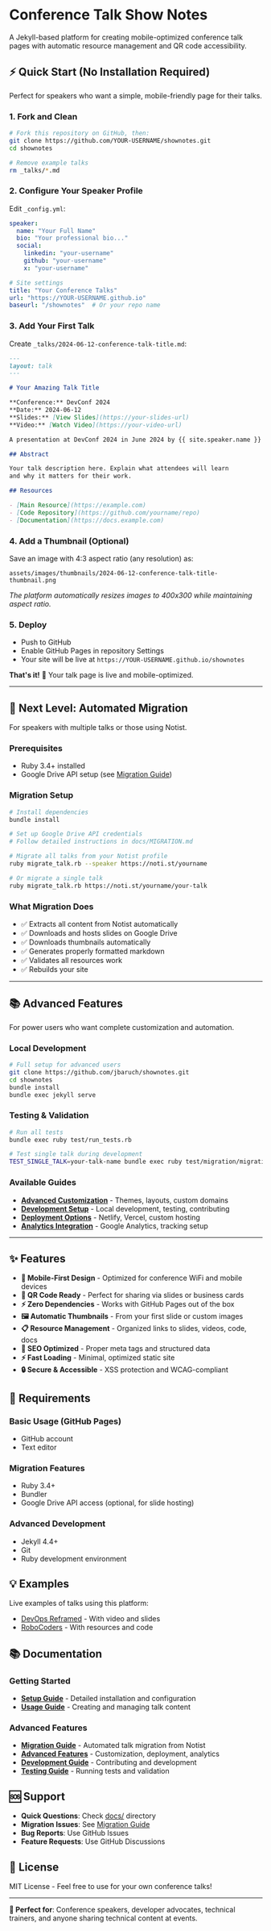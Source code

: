 # Conference Talk Show Notes

A Jekyll-based platform for creating mobile-optimized conference talk pages with automatic resource management and QR code accessibility.

## ⚡ Quick Start (No Installation Required)

Perfect for speakers who want a simple, mobile-friendly page for their talks.

### 1. Fork and Clean
```bash
# Fork this repository on GitHub, then:
git clone https://github.com/YOUR-USERNAME/shownotes.git
cd shownotes

# Remove example talks
rm _talks/*.md
```

### 2. Configure Your Speaker Profile
Edit `_config.yml`:
```yaml
speaker:
  name: "Your Full Name"
  bio: "Your professional bio..."
  social:
    linkedin: "your-username"      
    github: "your-username"       
    x: "your-username"            

# Site settings
title: "Your Conference Talks"
url: "https://YOUR-USERNAME.github.io"
baseurl: "/shownotes"  # Or your repo name
```

### 3. Add Your First Talk
Create `_talks/2024-06-12-conference-talk-title.md`:
```markdown
---
layout: talk
---

# Your Amazing Talk Title

**Conference:** DevConf 2024  
**Date:** 2024-06-12  
**Slides:** [View Slides](https://your-slides-url)  
**Video:** [Watch Video](https://your-video-url)  

A presentation at DevConf 2024 in June 2024 by {{ site.speaker.name }}

## Abstract

Your talk description here. Explain what attendees will learn
and why it matters for their work.

## Resources

- [Main Resource](https://example.com)
- [Code Repository](https://github.com/yourname/repo)
- [Documentation](https://docs.example.com)
```

### 4. Add a Thumbnail (Optional)
Save an image with 4:3 aspect ratio (any resolution) as:
```
assets/images/thumbnails/2024-06-12-conference-talk-title-thumbnail.png
```
*The platform automatically resizes images to 400x300 while maintaining aspect ratio.*

### 5. Deploy
- Push to GitHub
- Enable GitHub Pages in repository Settings
- Your site will be live at `https://YOUR-USERNAME.github.io/shownotes`

**That's it!** 🎉 Your talk page is live and mobile-optimized.

---

## 🚀 Next Level: Automated Migration

For speakers with multiple talks or those using Notist.

### Prerequisites
- Ruby 3.4+ installed
- Google Drive API setup (see [Migration Guide](docs/MIGRATION.md#google-drive-api-setup))

### Migration Setup
```bash
# Install dependencies
bundle install

# Set up Google Drive API credentials
# Follow detailed instructions in docs/MIGRATION.md

# Migrate all talks from your Notist profile
ruby migrate_talk.rb --speaker https://noti.st/yourname

# Or migrate a single talk
ruby migrate_talk.rb https://noti.st/yourname/your-talk
```

### What Migration Does
- ✅ Extracts all content from Notist automatically
- ✅ Downloads and hosts slides on Google Drive
- ✅ Downloads thumbnails automatically  
- ✅ Generates properly formatted markdown
- ✅ Validates all resources work
- ✅ Rebuilds your site

---

## 📚 Advanced Features

For power users who want complete customization and automation.

### Local Development
```bash
# Full setup for advanced users
git clone https://github.com/jbaruch/shownotes.git
cd shownotes
bundle install
bundle exec jekyll serve
```

### Testing & Validation
```bash
# Run all tests
bundle exec ruby test/run_tests.rb

# Test single talk during development
TEST_SINGLE_TALK=your-talk-name bundle exec ruby test/migration/migration_test.rb
```

### Available Guides
- **[Advanced Customization](docs/ADVANCED.md)** - Themes, layouts, custom domains
- **[Development Setup](docs/DEVELOPMENT.md)** - Local development, testing, contributing
- **[Deployment Options](docs/ADVANCED.md#deployment)** - Netlify, Vercel, custom hosting
- **[Analytics Integration](docs/ADVANCED.md#analytics)** - Google Analytics, tracking setup

---

## ✨ Features

- **📱 Mobile-First Design** - Optimized for conference WiFi and mobile devices
- **🔗 QR Code Ready** - Perfect for sharing via slides or business cards
- **⚡ Zero Dependencies** - Works with GitHub Pages out of the box
- **🖼️ Automatic Thumbnails** - From your first slide or custom images
- **📋 Resource Management** - Organized links to slides, videos, code, docs
- **🎯 SEO Optimized** - Proper meta tags and structured data
- **⚡ Fast Loading** - Minimal, optimized static site
- **🔒 Secure & Accessible** - XSS protection and WCAG-compliant

## 🔧 Requirements

### Basic Usage (GitHub Pages)
- GitHub account
- Text editor

### Migration Features
- Ruby 3.4+
- Bundler
- Google Drive API access (optional, for slide hosting)

### Advanced Development
- Jekyll 4.4+
- Git
- Ruby development environment

## 💡 Examples

Live examples of talks using this platform:
- [DevOps Reframed](https://jbaru.ch/2024-11-07-devignition-2024-devops-reframed) - With video and slides
- [RoboCoders](https://jbaru.ch/2025-06-12-devoxx-poland-robocoders-judgment) - With resources and code

## 📚 Documentation

### Getting Started
- **[Setup Guide](docs/SETUP.md)** - Detailed installation and configuration
- **[Usage Guide](docs/USAGE.md)** - Creating and managing talk content

### Advanced Features  
- **[Migration Guide](docs/MIGRATION.md)** - Automated talk migration from Notist
- **[Advanced Features](docs/ADVANCED.md)** - Customization, deployment, analytics
- **[Development Guide](docs/DEVELOPMENT.md)** - Contributing and development
- **[Testing Guide](docs/TESTING.md)** - Running tests and validation

## 🆘 Support

- **Quick Questions**: Check [docs/](docs/) directory
- **Migration Issues**: See [Migration Guide](docs/MIGRATION.md)
- **Bug Reports**: Use GitHub Issues
- **Feature Requests**: Use GitHub Discussions

## 📄 License

MIT License - Feel free to use for your own conference talks!

---

**🎯 Perfect for**: Conference speakers, developer advocates, technical trainers, and anyone sharing technical content at events.
